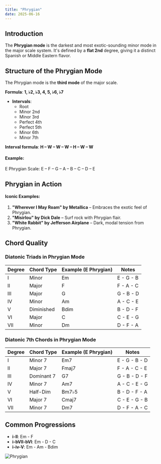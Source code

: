 ```yaml
---
title: "Phrygian"
date: 2025-06-16
---
```


## Introduction

The **Phrygian mode** is the darkest and most exotic-sounding minor mode in the major scale system. It's defined by a **flat 2nd** degree, giving it a distinct Spanish or Middle Eastern flavor.

## Structure of the Phrygian Mode

The Phrygian mode is the **third mode** of the major scale.

**Formula**: **1, ♭2, ♭3, 4, 5, ♭6, ♭7**

- **Intervals**:
  * Root
  * Minor 2nd
  * Minor 3rd
  * Perfect 4th
  * Perfect 5th
  * Minor 6th
  * Minor 7th

**Interval formula**: **H – W – W – W – H – W – W**

#### Example:

E Phrygian Scale: E – F – G – A – B – C – D – E

## Phrygian in Action

#### Iconic Examples:

1. **"Wherever I May Roam" by Metallica** – Embraces the exotic feel of Phrygian.
2. **"Misirlou" by Dick Dale** – Surf rock with Phrygian flair.
3. **"White Rabbit" by Jefferson Airplane** – Dark, modal tension from Phrygian.

## Chord Quality

### Diatonic Triads in Phrygian Mode

| Degree | Chord Type | Example (E Phrygian) | Notes       |
|--------|------------|----------------------|-------------|
| I      | Minor      | Em                   | E - G - B   |
| II     | Major      | F                    | F - A - C   |
| III    | Major      | G                    | G - B - D   |
| IV     | Minor      | Am                   | A - C - E   |
| V      | Diminished | Bdim                 | B - D - F   |
| VI     | Major      | C                    | C - E - G   |
| VII    | Minor      | Dm                   | D - F - A   |

### Diatonic 7th Chords in Phrygian Mode

| Degree | Chord Type | Example (E Phrygian) | Notes           |
|--------|------------|----------------------|-----------------|
| I      | Minor 7    | Em7                  | E - G - B - D   |
| II     | Major 7    | Fmaj7                | F - A - C - E   |
| III    | Dominant 7 | G7                   | G - B - D - F   |
| IV     | Minor 7    | Am7                  | A - C - E - G   |
| V      | Half-Dim   | Bm7♭5                | B - D - F - A   |
| VI     | Major 7    | Cmaj7                | C - E - G - B   |
| VII    | Minor 7    | Dm7                  | D - F - A - C   |

## Common Progressions

* **i-II**: Em - F
* **i-bVII-bVI**: Em - D - C
* **i-iv-V**: Em - Am - Bdim

![Phrygian](/images/phrygian.png)